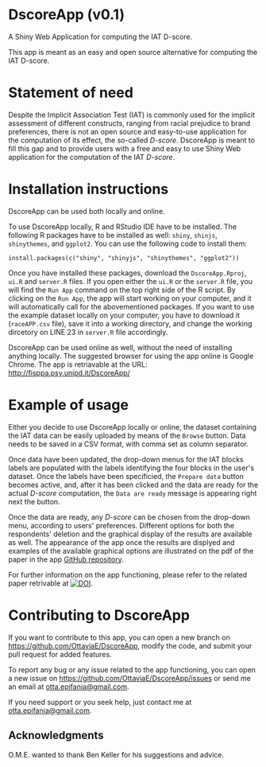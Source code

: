 # DscoreApp (v0.1)

A Shiny Web Application for computing the IAT D-score. 

This app is meant as an easy and open source alternative for computing the IAT 
D-score.


# Statement of need 

Despite the Implicit Association Test (IAT) is commonly used for the implicit assessment of different constructs, ranging from racial prejudice to brand preferences, there is not an open source and easy-to-use application for the computation of its effect, the so-called *D-score*. DscoreApp is meant to fill this gap and to provide users with a free and easy to use Shiny Web application for the computation of the IAT *D-score*.

# Installation instructions

DscoreApp can be used both locally and online. 

To use DscoreApp locally, R and RStudio IDE have to be installed. The following R packages have to be installed as well: `shiny`, `shinjs`, `shinythemes`, and `ggplot2`. You can use the following code to install them: 

`install.packages(c("shiny", "shinyjs", "shinythemes", "ggplot2"))`

Once you have installed these packages, download the `DscoreApp.Rproj`, `ui.R` and `server.R` files. If you open either the `ui.R` or the `server.R` file, you will find the `Run App` command on the top right side of the R script. By clicking on the `Run App`, the app will start working on your computer, and it will automatically call for the abovementioned packages. If you want to use the example dataset locally on your computer, you have to download it (`raceAPP.csv` file), save it into a working directory, and change the working dircetory on LINE 23 in `server.R` file accordingly.


DscoreApp can be used online as well, without the need of installing anything locally. The suggested browser for using the app online is Google Chrome. The app is retriavable at the URL: http://fisppa.psy.unipd.it/DscoreApp/


# Example of usage

Either you decide to use DscoreApp locally or online, the dataset containing the IAT data can be easily uploaded by means of the `Browse` button. Data needs to be saved in a CSV format, with comma set as column separator. 

Once data have been updated, the drop-down menus for the IAT blocks labels are populated with the labels identifying the four blocks in the user's dataset. Once the labels have been specificied, the `Prepare data` button becomes active, and, after it has been clicked and the data are ready for the actual *D-score* computation, the `Data are ready` message is appearing right next the button. 

Once the data are ready, any *D-score* can be chosen from the drop-down menu, according to users' preferences. Different options for both the respondents' deletion and the graphical display of the results are available as well. The appearance of the app once the results are displyed and examples of the available graphical options are illustrated on the pdf of the paper in the app [GitHub repository](https://github.com/OttaviaE/DscoreApp).

For further information on the app functioning, please refer to the related paper retrivable at [![DOI](https://joss.theoj.org/papers/10.21105/joss.01764/status.svg)](https://doi.org/10.21105/joss.01764).


# Contributing to DscoreApp

If you want to contribute to this app, you can open a new branch on https://github.com/OttaviaE/DscoreApp, modify the code, and submit your pull request for added features. 

To report any bug or any issue related to the app functioning, you can open a new
issue on https://github.com/OttaviaE/DscoreApp/issues or send me an email at
otta.epifania@gmail.com.

If you need support or you seek help, just contact me at otta.epifania@gmail.com.

## Acknowledgments

O.M.E. wanted to thank Ben Keller for his suggestions and advice.   
